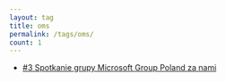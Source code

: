 ```yaml
---
layout: tag
title: oms
permalink: /tags/oms/
count: 1
---
```


- [#3 Spotkanie grupy Microsoft Group Poland za nami](https://blog.justcloud.pl/3-spotkanie-grupy-microsoft-group-poland-za-nami)
